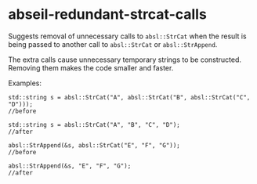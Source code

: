 abseil-redundant-strcat-calls
=============================

Suggests removal of unnecessary calls to `absl::StrCat` when the result
is being passed to another call to `absl::StrCat` or `absl::StrAppend`.

The extra calls cause unnecessary temporary strings to be constructed.
Removing them makes the code smaller and faster.

Examples:

    std::string s = absl::StrCat("A", absl::StrCat("B", absl::StrCat("C", "D")));
    //before

    std::string s = absl::StrCat("A", "B", "C", "D");
    //after

    absl::StrAppend(&s, absl::StrCat("E", "F", "G"));
    //before

    absl::StrAppend(&s, "E", "F", "G");
    //after
